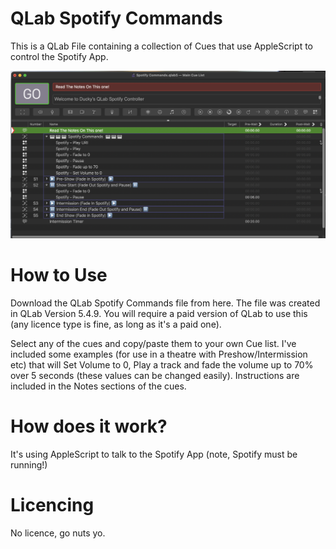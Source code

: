 # QLab Spotify Commands
This is a QLab File containing a collection of Cues that use AppleScript to control the Spotify App.

![Screenshot of QLab](QLabSpotify-Screenshot.png)

# How to Use
Download the QLab Spotify Commands file from here.
The file was created in QLab Version 5.4.9.  You will require a paid version of QLab to use this (any licence type is fine, as long as it's a paid one).

Select any of the cues and copy/paste them to your own Cue list.  I've included some examples (for use in a theatre with Preshow/Intermission etc) that will Set Volume to 0, Play a track and fade the volume up to 70% over 5 seconds (these values can be changed easily).
Instructions are included in the Notes sections of the cues.

# How does it work?
It's using AppleScript to talk to the Spotify App (note, Spotify must be running!)

# Licencing
No licence, go nuts yo.

